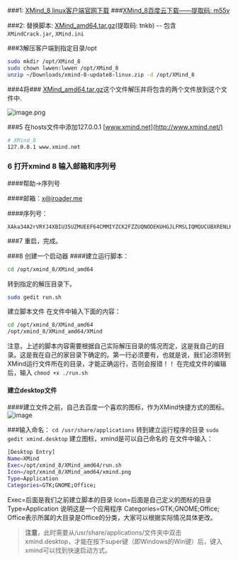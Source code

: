 ###1: [XMind_8 linux客户端官网下载](https://www.xmind.cn/xmind/downloads/xmind-8-update8-linux.zip)
###[XMind_8百度云下载——提取码: m55v](https://pan.baidu.com/s/1qn8NaqKMJ7uBuTC9y7JcvA)

###2:  替换脚本: [XMind_amd64.tar.gz](https://pan.baidu.com/s/1pijGyVHFfO1BlDx-ZhtI5g)(提取码: tnkb) -- 包含`XMindCrack.jar`, `XMind.ini`

###3解压客户端到指定目录/opt
```bash
sudo mkdir /opt/XMind_8
sudo chown lwwen:lwwen /opt/XMind_8
unzip ~/Downloads/xmind-8-update8-linux.zip -d /opt/XMind_8
```
###4将### [XMind_amd64.tar.gz](https://pan.baidu.com/s/1pijGyVHFfO1BlDx-ZhtI5g)这个文件解压并将包含的两个文件放到这个文件中.

![image.png](https://upload-images.jianshu.io/upload_images/14555448-4c6e0f83acba230d.png?imageMogr2/auto-orient/strip%7CimageView2/2/w/1240)


###5 在hosts文件中添加127.0.0.1 [www.xmind.net](http://www.xmind.net/)
```bash
# XMind_8
127.0.0.1 www.xmind.net
```
### 6 打开xmind 8 输入邮箱和序列号
####帮助->序列号

####邮箱：x@iroader.me

####序列号：
```
XAka34A2rVRYJ4XBIU35UZMUEEF64CMMIYZCK2FZZUQNODEKUHGJLFMSLIQMQUCUBXRENLK6NZL37JXP4PZXQFILMQ2RG5R7G4QNDO3PSOEUBOCDRYSSXZGRARV6MGA33TN2AMUBHEL4FXMWYTTJDEINJXUAV4BAYKBDCZQWVF3LWYXSDCXY546U3NBGOI3ZPAP2SO3CSQFNB7VVIY123456789012345
```
###7 重启，完成。


###8 创建一个启动器
####建立运行脚本： 
```bash
cd /opt/xmind_8/XMind_amd64
```   
 转到指定的解压目录下。 
```bash
sudo gedit run.sh
 ```  
建立脚本文件 
在文件中输入下面的内容：
```bash
cd /opt/xmind_8/XMind_amd64
/opt/xmind_8/XMind_amd64/XMind
```
注意，上述的脚本内容需要根据自己实际解压目录的情况而定，这是我自己的目录。这是我在自己的家目录下确定的。第一行必须要有，也就是说，我们必须转到XMind运行文件所在的目录，才能正确运行，否则会报错！！ 
在完成文件的编辑后，输入  ```chmod +x ./run.sh```

#### 建立desktop文件
####建立文件之前，自己去百度一个喜欢的图标，作为XMind快捷方式的图标。
![image](http://upload-images.jianshu.io/upload_images/14555448-c1b4bdc8ddf9b1e7.png?imageMogr2/auto-orient/strip%7CimageView2/2/w/1240)

 ###输入命名：
   ```cd /usr/share/applications```   转到建立运行程序的目录
    ```sudo gedit xmind.desktop``` 建立图标，xmind是可以自己命名的
    在文件中输入：

```bash
[Desktop Entry] 
Name=XMind 
Exec=/opt/xmind_8/XMind_amd64/run.sh
Icon=/opt/xmind_8/XMind_amd64/xmind.png
Type=Application
Categories=GTK;GNOME;Office; 
```

Exec=后面是我们之前建立脚本的目录
Icon=后面是自己定义的图标的目录
Type=Application 说明这是一个应用程序
Categories=GTK;GNOME;Office; Office表示所属的大目录是Office的分类，大家可以根据实际情况具体更改。

> **注意**，此时需要从/usr/share/applications/文件夹中双击xmind.desktop，才能在按下super键（即Windows的Win键）后，键入xmind可以找到快速启动方式。
